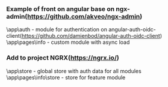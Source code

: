 ### Example of front on angular base on ngx-admin(https://github.com/akveo/ngx-admin)
\app\auth - module for authentication on angular-auth-oidc-client(https://github.com/damienbod/angular-auth-oidc-client) \
\app\pages\info - custom module with async load

### Add to project NGRX(https://ngrx.io/)
\app\store - global store with auth data for all modules\
\app\pages\info\store - store for feature module 
